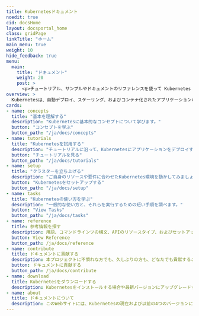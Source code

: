 ```yaml
---
title: Kubernetesドキュメント
noedit: true
cid: docsHome
layout: docsportal_home
class: gridPage
linkTitle: "ホーム"
main_menu: true
weight: 10
hide_feedback: true
menu:
  main:
    title: "ドキュメント"
    weight: 20
    post: >
      <p>チュートリアル、サンプルやドキュメントのリファレンスを使って Kubernetes の利用方法を学んでください。あなたは<a href="/editdocs/" data-auto-burger-exclude>ドキュメントへコントリビュートをする</a>こともできます!</p>
overview: >
  Kubernetesは、自動デプロイ、スケーリング、およびコンテナ化されたアプリケーションの管理を行うための、オープンソースのコンテナオーケストレーションエンジンです。本オープンソースプロジェクトは、Cloud Native Computing Foundation (<a href="https://www.cncf.io/about">CNCF</a>).によって管理されています。
cards:
- name: concepts
  title: "基本を理解する"
  description: "Kubernetesに基本的なコンセプトについて学びます。"
  button: "コンセプトを学ぶ"
  button_path: "/ja/docs/concepts"
- name: tutorials
  title: "Kubernetesを試用する"
  description: "チュートリアルに沿って、Kubernetesにアプリケーションをデプロイする方法を学びます。"
  button: "チュートリアルを見る"
  button_path: "/ja/docs/tutorials"
- name: setup
  title: "クラスターを立ち上げる"
  description: "ご自身のリソースや要件に合わせたKubernetes環境を動かしてみましょう。"
  button: "Kubernetesをセットアップする"
  button_path: "/ja/docs/setup"
- name: tasks
  title: "Kubernetesの使い方を学ぶ"
  description: "一般的な使い方と、それらを実行するための短い手順を調べます。"
  button: "View Tasks"
  button_path: "/ja/docs/tasks"
- name: reference
  title: 参考情報を探す
  description: 用語、コマンドラインツの構文、APIのリソースタイプ、およびセットアップツールのドキュメントを参照します。
  button: View Reference
  button_path: /ja/docs/reference
- name: contribute
  title: ドキュメントに貢献する
  description: 本プロジェクトに不慣れな方でも、久しぶりの方も、どなたでも貢献することができます。
  button: ドキュメントに貢献する
  button_path: /ja/docs/contribute
- name: download
  title: Kubernetesをダウンロードする
  description: Kubernetesをインストールする場合や最新バージョンにアップグレードする場合は、現在のリリースノートを参照してください。
- name: about
  title: ドキュメントについて
  description: このWebサイトには、Kubernetesの現在および以前の4つのバージョンに関するドキュメントが含まれています。
---
```

